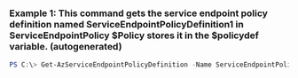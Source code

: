 ### Example 1: This command gets the service endpoint policy definition named ServiceEndpointPolicyDefinition1 in ServiceEndpointPolicy $Policy stores it in the $policydef variable. (autogenerated)
```powershell
PS C:\> Get-AzServiceEndpointPolicyDefinition -Name ServiceEndpointPolicyDefinition1 -ServiceEndpointPolicy $Policy
```

